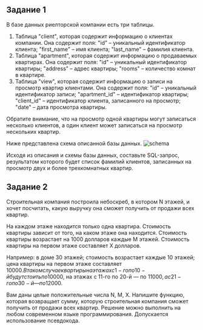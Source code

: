 ## Задание 1
В базе данных риелторской компании есть три таблицы. 
1) Таблица "client", которая содержит информацию о клиентах компании. Она содержит поля: 
"id" – уникальный идентификатор клиента; 
"first_name" – имя клиента; 
"last_name" – фамилия клиента.
2) Таблица "apartment", которая содержит информацию о продаваемых квартирах. Она содержит поля:
"id" – уникальный идентификатор квартиры;
"address" – адрес квартиры;
"rooms" – количество комнат в квартире.
3) Таблица "view", которая содержит информацию о записи на просмотр квартир клиентами. Она содержит поля:
"id" – уникальный идентификатор записи;
"apartment_id" – идентификатор квартиры;
"client_id" – идентификатор клиента, записанного на просмотр;
"date" – дата просмотра квартиры.

Обратите внимание, что на просмотр одной квартиры могут записаться несколько клиентов, а один клиент может записаться на просмотр нескольких квартир.

Ниже представлена схема описанной базы данных.
![schema](https://github.com/Jarvinen-I/pre_interview_tasks/assets/121432966/1f2e88c9-20bc-4b59-928c-57d9847e290c)


Исходя из описания и схемы базы данных, составьте SQL-запрос, результатом которого будет список фамилий клиентов, записанных на просмотр двух и более трехкомнатных квартир.

## Задание 2
Строительная компания построила небоскреб, в котором N этажей, и хочет посчитать, какую выручку она сможет получить от продажи всех квартир.

На каждом этаже находится только одна квартира.
Стоимость квартиры зависит от того, на каком этаже она находится.
Стоимость квартиры возрастает на 1000 долларов каждые M этажей. 
Стоимость квартиры на первом этаже составляет X долларов.

Например: в доме 30 этажей; стоимость возрастает каждые 10 этажей; цена квартиры на первом этаже составляет 10000$. В таком случае квартиры на этажах с 1-го по 10-й будут стоить по 10000$, на этажах с 11-го по 20-й — по 11000$, а с 21-го по 30-й — по 12000$.

Вам даны целые положительные числа N, M, X.
Напишите функцию, которая возвращает сумму, которую строительная компания сможет получить от продажи всех квартир. Решение можно выполнить на любом современном языке программирования. Допускается использование псевдокода.
